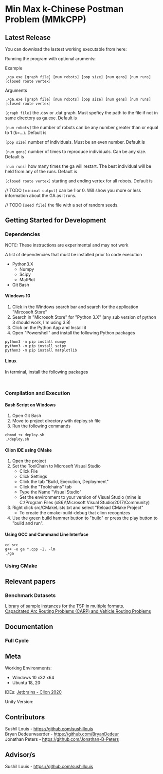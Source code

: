 # Min Max k-Chinese Postman Problem (MMkCPP)

## Latest Release

You can download the lastest working executable from here: 

Running the program with optional aruments: 

Example
```
./ga.exe [graph file] [num robots] [pop size] [num gens] [num runs] [closed route vertex]
```
Arguments
```
./ga.exe [graph file] [num robots] [pop size] [num gens] [num runs] [closed route vertex]
```

`[graph file]` the .csv or .dat graph. Must speficy the path to the file if not in same directory as ga.exe. Default is 

`[num robots]` the number of robots can be any number greater than or equal to 1 (k=...). Default is 

`[pop size]` number of individuals. Must be an even number. Default is 

`[num gens]` number of times to reproduce individuals. Can be any size. Default is 

`[num runs]` how many times the ga will restart. The best individual will be held from any of the runs. Default is 

`[closed route vertex]` starting and ending vertex for all robots. Default is 

// TODO `[minimal output]` can be 1 or 0. Will show you more or less information about the GA as it runs.

// TODO `[seed file]` the file with a set of random seeds.


## Getting Started for Development

### Dependencies

NOTE: These instructions are experimental and may not work

A list of dependencies that must be installed prior to code execution
 - Python3.X
   - Numpy
   - Scipy
   - MatPlot
 - Git Bash

#### Windows 10

1. Click in the Windows search bar and search for the application "Mircosoft Store"
2. Search in "Microsoft Store" for "Python 3.X" (any sub version of python 3 should work, I'm using 3.8)
3. Click on the Python App and Install it
4. Open "Powershell" and install the following Python packages
```
python3 -m pip install numpy
python3 -m pip install scipy
python3 -m pip install matplotlib
```

#### Linux

In terminal, install the following packages
```


```

### Compilation and Execution

#### Bash Script on Windows

1. Open Git Bash
2. Move to project directory with deploy.sh file
3. Run the following commands

```
chmod +x deploy.sh
./deploy.sh
```

#### Clion IDE using CMake

1. Open the project
2. Set the ToolChain to Microsoft Visual Studio
   - Click File
   - Click Settings
   - Click the tab "Build, Execution, Deployment"
   - Click the "Toolchains" tab
   - Type the Name "Visual Studio"
   - Set the environment to your version of Visual Studio (mine is C:\Program Files (x86)\Microsoft Visual Studio\2017\Community)
3. Right click src/CMakeLists.txt and select "Reload CMake Project"
   - To create the cmake-build-debug that clion recognizes
4. Use the green build hammer button to "build" or press the play button to "build and run".

#### Using GCC and Command Line Interface

```
cd src
g++ -o ga *.cpp -I. -lm
./ga
``` 

### Using CMake



## Relevant papers


### Benchmark Datasets
[Library of sample instances for the TSP in multiple formats.](http://comopt.ifi.uni-heidelberg.de/software/TSPLIB95/tsp/)  
[Capacitated Arc Routing Problems (CARP) and Vehicle Routing Problems](https://logistik.bwl.uni-mainz.de/forschung/benchmarks/)

## Documentation

### Full Cycle

## Meta
Working Environments: 
  - Windows 10 x32 x64
  - Ubuntu 18, 20
 
IDEs: [Jetbrains - Clion 2020](https://www.jetbrains.com/clion/)

Unity Version: 

## Contributors
Sushil Louis - https://github.com/sushillouis  
Bryan Dedeurwaerder - https://github.com/BryanDedeur  
Jonathan Peters - https://github.com/Jonathan-B-Peters  

## Advisor/s

Sushil Louis - https://github.com/sushillouis
